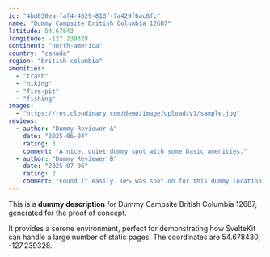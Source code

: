 ```yaml
---
id: "4bd030ea-faf4-4629-810f-7a429f6ac6fc"
name: "Dummy Campsite British Columbia 12687"
latitude: 54.67843
longitude: -127.239328
continent: "north-america"
country: "canada"
region: "british-columbia"
amenities:
  - "trash"
  - "hiking"
  - "fire-pit"
  - "fishing"
images:
  - "https://res.cloudinary.com/demo/image/upload/v1/sample.jpg"
reviews:
  - author: "Dummy Reviewer A"
    date: "2025-06-04"
    rating: 3
    comment: "A nice, quiet dummy spot with some basic amenities."
  - author: "Dummy Reviewer B"
    date: "2025-07-06"
    rating: 2
    comment: "Found it easily. GPS was spot on for this dummy location."
---
```


This is a **dummy description** for Dummy Campsite British Columbia 12687, generated for the proof of concept.

It provides a serene environment, perfect for demonstrating how SvelteKit can handle a large number of static pages. The coordinates are 54.678430, -127.239328.
